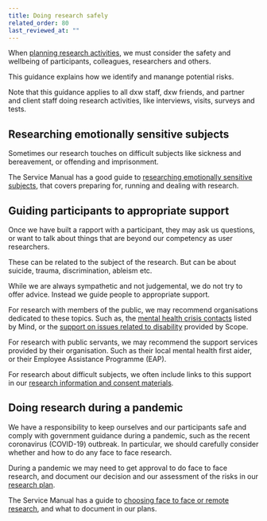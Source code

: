 ```yaml
---
title: Doing research safely
related_order: 80
last_reviewed_at: ""
---
```

When [planning research activities](/user-research/creating-and-using-research-plans/), we must consider the safety and wellbeing of participants, colleagues, researchers and others.

This guidance explains how we identify and manange potential risks.

Note that this guidance applies to all dxw staff, dxw friends, and partner and client staff doing research activities, like interviews, visits, surveys and tests.

## Researching emotionally sensitive subjects

Sometimes our research touches on difficult subjects like sickness and bereavement, or offending and imprisonment.

The Service Manual has a good guide to
[researching emotionally sensitive subjects](https://www.gov.uk/service-manual/user-research/researching-emotionally-sensitive-subjects),
that covers preparing for, running and dealing with research.

## Guiding participants to appropriate support

Once we have built a rapport with a participant, they may ask us questions, or want to talk about things that are beyond our
competency as user researchers.

These can be related to the subject of the research. But can be about suicide, trauma, discrimination, ableism etc.

While we are always sympathetic and not judgemental, we do not try to offer advice. Instead we guide people to appropriate support.

For research with members of the public, we may recommend organisations dedicated to these topics. Such as,
the [mental health crisis contacts](https://www.mind.org.uk/information-support/guides-to-support-and-services/crisis-services/getting-help-in-a-crisis/)
listed by Mind, or the [support on issues related to disability](https://www.scope.org.uk/services/) provided by Scope.

For research with public servants, we may recommend the support services provided by their organisation. Such as their local mental health first aider, or their Employee Assistance Programme (EAP).

For research about difficult subjects, we often include links to this support in our
[research information and consent materials](https://playbook.dxw.com/user-research/getting-informed-consent-for-user-research/).

## Doing research during a pandemic

We have a responsibility to keep ourselves and our participants safe and comply
with government guidance during a pandemic, such as the recent coronavirus (COVID-19)
outbreak. In particular, we should carefully consider whether and how to do any
face to face research.

During a pandemic we may need to get approval to do face to face research,
and document our decision and our assessment of the risks in our
[research plan](/user-research/creating-and-using-research-plans/).

The Service Manual has a guide to
[choosing face to face or remote research](https://www.gov.uk/service-manual/user-research/doing-user-research-during-coronavirus-covid-19-choosing-face-to-face-or-remote-research),
and what to document in our plans.

